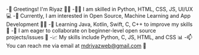-👋 Greetings! I'm Riyaz 🙋‍♂️
-👨‍💻 I am skilled in Python, HTML, CSS, JS, UI/UX 💻
-🤔 Currently, I am interested in Open Source, Machine Learning and App Development 🤖📱
-🌱 Learning Java, Kotlin, Swift, C, C++ to improve my skills 💪
-💞️ I am eager to collaborate on beginner-level open source projects/issues 🤝
-📈 My skills include Python, C, JS, HTML, and CSS 📊
-📫 You can reach me via email at mdriyazweb@gmail.com 📧

